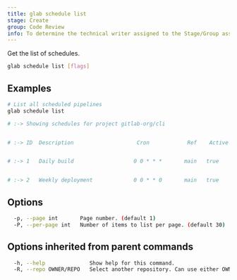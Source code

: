 ```yaml
---
title: glab schedule list
stage: Create
group: Code Review
info: To determine the technical writer assigned to the Stage/Group associated with this page, see https://about.gitlab.com/handbook/product/ux/technical-writing/#assignments
---
```


<!--
This documentation is auto generated by a script.
Please do not edit this file directly. Run `make gen-docs` instead.
-->

Get the list of schedules.

```bash title="terminal"
glab schedule list [flags]
```

## Examples

```bash title="terminal"
# List all scheduled pipelines
glab schedule list

# :-> Showing schedules for project gitlab-org/cli


# :-> ID  Description                    Cron            Ref    Active


# :-> 1   Daily build                   0 0 * * *       main   true


# :-> 2   Weekly deployment             0 0 * * 0       main   true
```

## Options

```bash title="terminal"
  -p, --page int       Page number. (default 1)
  -P, --per-page int   Number of items to list per page. (default 30)
```

## Options inherited from parent commands

```bash title="terminal"
  -h, --help              Show help for this command.
  -R, --repo OWNER/REPO   Select another repository. Can use either OWNER/REPO or `GROUP/NAMESPACE/REPO` format. Also accepts full URL or Git URL.
```
